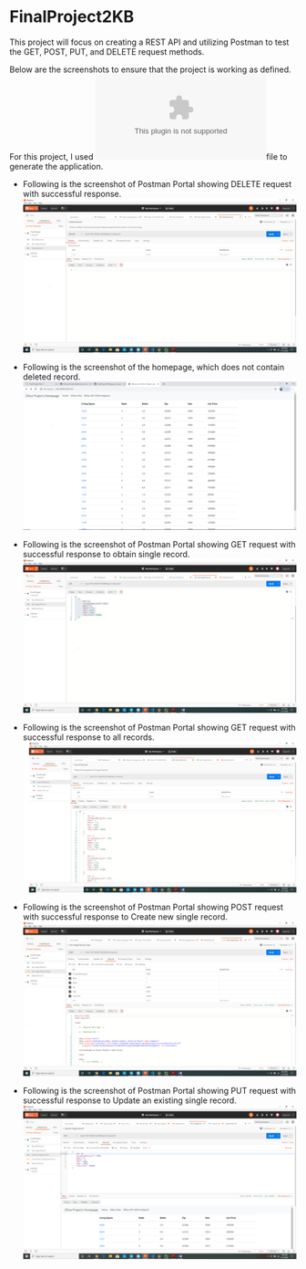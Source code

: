 # FinalProject2KB
This project will focus on creating a REST API and utilizing Postman to test the GET, POST, PUT, and DELETE request methods.

Below are the screenshots to ensure that the project is working as defined. For this project, I used ![Zillow_CSV](/screenshots/zillow.csv)file to generate the application. 

 - Following is the screenshot of Postman Portal showing DELETE request with successful response.  
  ![Screenshot1_Delete_Postman](/screenshots/Screenshot1_Delete_Postman.png)
 
 - Following is the screenshot of the homepage, which does not contain deleted record. 
  ![Screenshot2_Delete_FrontEnd](/screenshots/Screenshot2_Delete_FrontEnd.png)
 
 - Following is the screenshot of Postman Portal showing GET request with successful response to obtain single record. 
  ![Screenshot3_ViewSingleRecord_Postman](/screenshots/Screenshot3_ViewSingleRecord_Postman.png)
 
- Following is the screenshot of Postman Portal showing GET request with successful response to all records. 
  ![Screenshot4_ViewALLRecords_Postman](/screenshots/Screenshot4_ViewALLRecords_Postman.png)
   
- Following is the screenshot of Postman Portal showing POST request with successful response to Create new single record. 
  ![Screenshot5_NewSingleRecord_Postman](/screenshots/Screenshot5_NewSingleRecord_Postman.png)
  
- Following is the screenshot of Postman Portal showing PUT request with successful response to Update an existing single record. 
  ![Screenshot6_UpdateSingleRecord_Postman](/screenshots/Screenshot6_UpdateSingleRecord_Postman.png)
